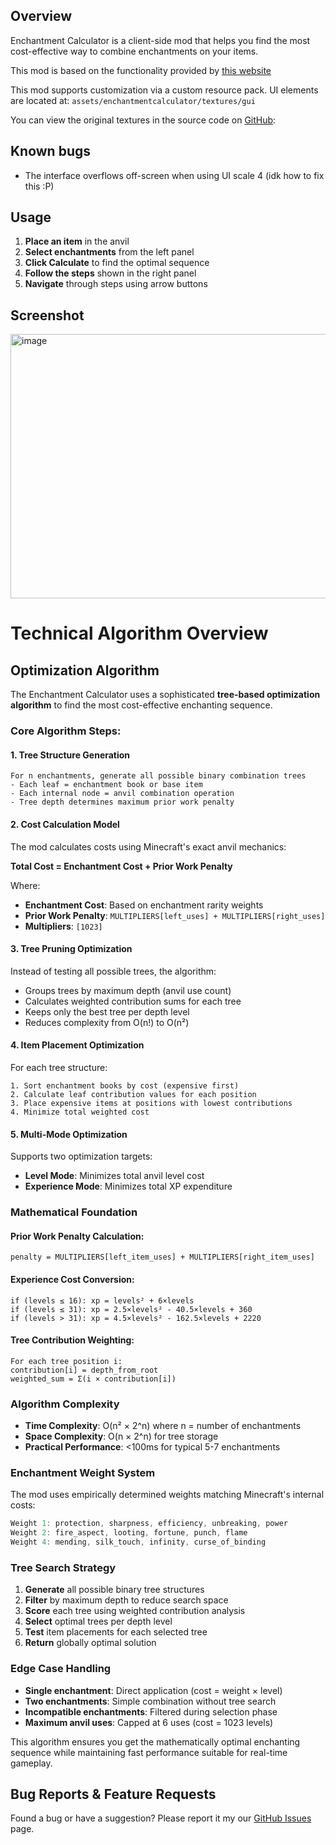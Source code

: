 ## Overview

Enchantment Calculator is a client-side mod that helps you find the most cost-effective way to combine enchantments on your items.

This mod is based on the functionality provided by [this website](https://iamcal.github.io/enchant-order/)

This mod supports customization via a custom resource pack. UI elements are located at:
`assets/enchantmentcalculator/textures/gui`

You can view the original textures in the source code on [GitHub](https://github.com/FanyaOff/Enchantment-Calculator/tree/main/src/main/resources/assets/enchantmentcalculator/textures/gui):

## Known bugs
- The interface overflows off-screen when using UI scale 4 (idk how to fix this :P)

## Usage

1. **Place an item** in the anvil
2. **Select enchantments** from the left panel
3. **Click Calculate** to find the optimal sequence
4. **Follow the steps** shown in the right panel
5. **Navigate** through steps using arrow buttons

## Screenshot

<img width="1209" height="423" alt="image" src="https://github.com/user-attachments/assets/b4ab4176-93f9-4317-98fa-0e2dda540c28" />

# Technical Algorithm Overview

## Optimization Algorithm

The Enchantment Calculator uses a sophisticated **tree-based optimization algorithm** to find the most cost-effective enchanting sequence.

### Core Algorithm Steps:

#### 1. **Tree Structure Generation**
```
For n enchantments, generate all possible binary combination trees
- Each leaf = enchantment book or base item
- Each internal node = anvil combination operation
- Tree depth determines maximum prior work penalty
```

#### 2. **Cost Calculation Model**
The mod calculates costs using Minecraft's exact anvil mechanics:

**Total Cost = Enchantment Cost + Prior Work Penalty**

Where:
- **Enchantment Cost**: Based on enchantment rarity weights
- **Prior Work Penalty**: `MULTIPLIERS[left_uses] + MULTIPLIERS[right_uses]`
- **Multipliers**: `[1023]`

#### 3. **Tree Pruning Optimization**
Instead of testing all possible trees, the algorithm:
- Groups trees by maximum depth (anvil use count)
- Calculates weighted contribution sums for each tree
- Keeps only the best tree per depth level
- Reduces complexity from O(n!) to O(n²)

#### 4. **Item Placement Optimization**
For each tree structure:
```
1. Sort enchantment books by cost (expensive first)
2. Calculate leaf contribution values for each position
3. Place expensive items at positions with lowest contributions
4. Minimize total weighted cost
```

#### 5. **Multi-Mode Optimization**
Supports two optimization targets:
- **Level Mode**: Minimizes total anvil level cost
- **Experience Mode**: Minimizes total XP expenditure

### Mathematical Foundation

#### Prior Work Penalty Calculation:
```
penalty = MULTIPLIERS[left_item_uses] + MULTIPLIERS[right_item_uses]
```

#### Experience Cost Conversion:
```
if (levels ≤ 16): xp = levels² + 6×levels
if (levels ≤ 31): xp = 2.5×levels² - 40.5×levels + 360
if (levels > 31): xp = 4.5×levels² - 162.5×levels + 2220
```

#### Tree Contribution Weighting:
```
For each tree position i:
contribution[i] = depth_from_root
weighted_sum = Σ(i × contribution[i])
```

### Algorithm Complexity

- **Time Complexity**: O(n² × 2^n) where n = number of enchantments
- **Space Complexity**: O(n × 2^n) for tree storage
- **Practical Performance**: <100ms for typical 5-7 enchantments

### Enchantment Weight System

The mod uses empirically determined weights matching Minecraft's internal costs:

```java
Weight 1: protection, sharpness, efficiency, unbreaking, power
Weight 2: fire_aspect, looting, fortune, punch, flame
Weight 4: mending, silk_touch, infinity, curse_of_binding
```

### Tree Search Strategy

1. **Generate** all possible binary tree structures
2. **Filter** by maximum depth to reduce search space  
3. **Score** each tree using weighted contribution analysis
4. **Select** optimal trees per depth level
5. **Test** item placements for each selected tree
6. **Return** globally optimal solution

### Edge Case Handling

- **Single enchantment**: Direct application (cost = weight × level)
- **Two enchantments**: Simple combination without tree search
- **Incompatible enchantments**: Filtered during selection phase
- **Maximum anvil uses**: Capped at 6 uses (cost = 1023 levels)

This algorithm ensures you get the mathematically optimal enchanting sequence while maintaining fast performance suitable for real-time gameplay.

## Bug Reports & Feature Requests

Found a bug or have a suggestion? Please report it my our [GitHub Issues](https://github.com/FanyaOff/Enchantment-Calculator/issues) page.

